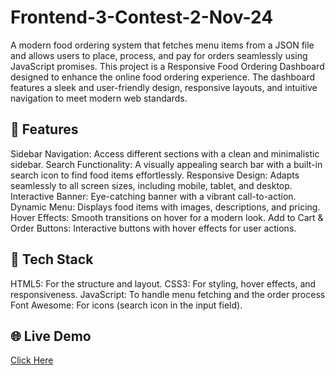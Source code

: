 # Frontend-3-Contest-2-Nov-24

A modern food ordering system that fetches menu items from a JSON file and allows users to place, process, and pay for orders seamlessly using JavaScript promises.
This project is a Responsive Food Ordering Dashboard designed to enhance the online food ordering experience. The dashboard features a sleek and user-friendly design, responsive layouts, and intuitive navigation to meet modern web standards.

## 🌟 Features
Sidebar Navigation: Access different sections with a clean and minimalistic sidebar.
Search Functionality: A visually appealing search bar with a built-in search icon to find food items effortlessly.
Responsive Design: Adapts seamlessly to all screen sizes, including mobile, tablet, and desktop.
Interactive Banner: Eye-catching banner with a vibrant call-to-action.
Dynamic Menu: Displays food items with images, descriptions, and pricing.
Hover Effects: Smooth transitions on hover for a modern look.
Add to Cart & Order Buttons: Interactive buttons with hover effects for user actions.

## 🎨 Tech Stack
HTML5: For the structure and layout.
CSS3: For styling, hover effects, and responsiveness.
JavaScript: To handle menu fetching and the order process
Font Awesome: For icons (search icon in the input field).

## 🌐 Live Demo
[Click Here](https://sachinrajbher15.github.io/Frontend-3-Contest-2-Nov-24/)
